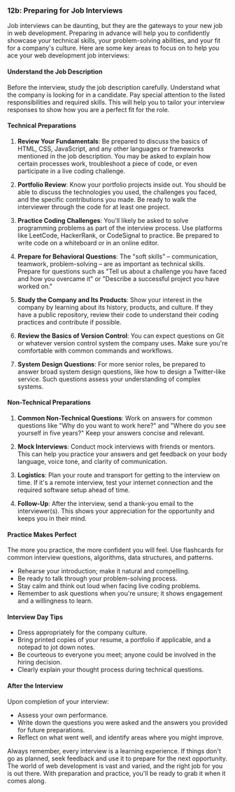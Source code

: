 ### 12b: Preparing for Job Interviews

Job interviews can be daunting, but they are the gateways to your new job in web development. Preparing in advance will help you to confidently showcase your technical skills, your problem-solving abilities, and your fit for a company's culture. Here are some key areas to focus on to help you ace your web development job interviews:

#### Understand the Job Description

Before the interview, study the job description carefully. Understand what the company is looking for in a candidate. Pay special attention to the listed responsibilities and required skills. This will help you to tailor your interview responses to show how you are a perfect fit for the role.

#### Technical Preparations

1. **Review Your Fundamentals**: Be prepared to discuss the basics of HTML, CSS, JavaScript, and any other languages or frameworks mentioned in the job description. You may be asked to explain how certain processes work, troubleshoot a piece of code, or even participate in a live coding challenge.

2. **Portfolio Review**: Know your portfolio projects inside out. You should be able to discuss the technologies you used, the challenges you faced, and the specific contributions you made. Be ready to walk the interviewer through the code for at least one project.

3. **Practice Coding Challenges**: You'll likely be asked to solve programming problems as part of the interview process. Use platforms like LeetCode, HackerRank, or CodeSignal to practice. Be prepared to write code on a whiteboard or in an online editor.

4. **Prepare for Behavioral Questions**: The "soft skills" – communication, teamwork, problem-solving – are as important as technical skills. Prepare for questions such as "Tell us about a challenge you have faced and how you overcame it" or "Describe a successful project you have worked on."

5. **Study the Company and Its Products**: Show your interest in the company by learning about its history, products, and culture. If they have a public repository, review their code to understand their coding practices and contribute if possible.

6. **Review the Basics of Version Control**: You can expect questions on Git or whatever version control system the company uses. Make sure you're comfortable with common commands and workflows.

7. **System Design Questions**: For more senior roles, be prepared to answer broad system design questions, like how to design a Twitter-like service. Such questions assess your understanding of complex systems.

#### Non-Technical Preparations

1. **Common Non-Technical Questions**: Work on answers for common questions like "Why do you want to work here?" and "Where do you see yourself in five years?" Keep your answers concise and relevant.

2. **Mock Interviews**: Conduct mock interviews with friends or mentors. This can help you practice your answers and get feedback on your body language, voice tone, and clarity of communication.

3. **Logistics**: Plan your route and transport for getting to the interview on time. If it's a remote interview, test your internet connection and the required software setup ahead of time.

4. **Follow-Up**: After the interview, send a thank-you email to the interviewer(s). This shows your appreciation for the opportunity and keeps you in their mind.

#### Practice Makes Perfect

The more you practice, the more confident you will feel. Use flashcards for common interview questions, algorithms, data structures, and patterns.

- Rehearse your introduction; make it natural and compelling.
- Be ready to talk through your problem-solving process.
- Stay calm and think out loud when facing live coding problems.
- Remember to ask questions when you're unsure; it shows engagement and a willingness to learn.

#### Interview Day Tips

- Dress appropriately for the company culture.
- Bring printed copies of your resume, a portfolio if applicable, and a notepad to jot down notes.
- Be courteous to everyone you meet; anyone could be involved in the hiring decision.
- Clearly explain your thought process during technical questions.

#### After the Interview

Upon completion of your interview:
- Assess your own performance.
- Write down the questions you were asked and the answers you provided for future preparations.
- Reflect on what went well, and identify areas where you might improve.

Always remember, every interview is a learning experience. If things don't go as planned, seek feedback and use it to prepare for the next opportunity. The world of web development is vast and varied, and the right job for you is out there. With preparation and practice, you'll be ready to grab it when it comes along.